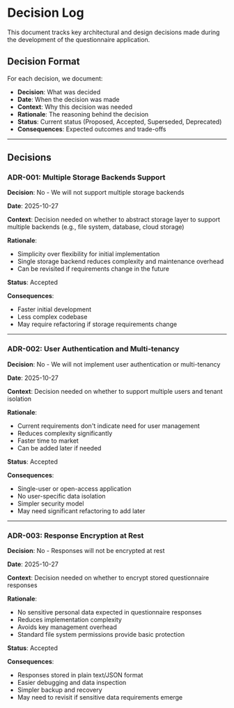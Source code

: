 # Decision Log

This document tracks key architectural and design decisions made during the development of the questionnaire application.

## Decision Format

For each decision, we document:
- **Decision**: What was decided
- **Date**: When the decision was made
- **Context**: Why this decision was needed
- **Rationale**: The reasoning behind the decision
- **Status**: Current status (Proposed, Accepted, Superseded, Deprecated)
- **Consequences**: Expected outcomes and trade-offs

---

## Decisions

### ADR-001: Multiple Storage Backends Support

**Decision**: No - We will not support multiple storage backends

**Date**: 2025-10-27

**Context**: Decision needed on whether to abstract storage layer to support multiple backends (e.g., file system, database, cloud storage)

**Rationale**: 
- Simplicity over flexibility for initial implementation
- Single storage backend reduces complexity and maintenance overhead
- Can be revisited if requirements change in the future

**Status**: Accepted

**Consequences**: 
- Faster initial development
- Less complex codebase
- May require refactoring if storage requirements change

---

### ADR-002: User Authentication and Multi-tenancy

**Decision**: No - We will not implement user authentication or multi-tenancy

**Date**: 2025-10-27

**Context**: Decision needed on whether to support multiple users and tenant isolation

**Rationale**: 
- Current requirements don't indicate need for user management
- Reduces complexity significantly
- Faster time to market
- Can be added later if needed

**Status**: Accepted

**Consequences**: 
- Single-user or open-access application
- No user-specific data isolation
- Simpler security model
- May need significant refactoring to add later

---

### ADR-003: Response Encryption at Rest

**Decision**: No - Responses will not be encrypted at rest

**Date**: 2025-10-27

**Context**: Decision needed on whether to encrypt stored questionnaire responses

**Rationale**: 
- No sensitive personal data expected in questionnaire responses
- Reduces implementation complexity
- Avoids key management overhead
- Standard file system permissions provide basic protection

**Status**: Accepted

**Consequences**: 
- Responses stored in plain text/JSON format
- Easier debugging and data inspection
- Simpler backup and recovery
- May need to revisit if sensitive data requirements emerge